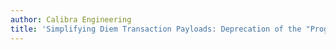 ```yaml
---
author: Calibra Engineering
title: 'Simplifying Diem Transaction Payloads: Deprecation of the "Program" Type'
---
```


<BlogRedirect />
